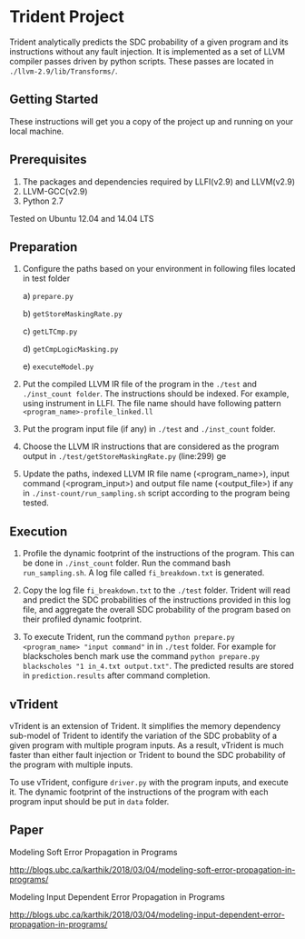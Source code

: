 # Trident Project

Trident analytically predicts the SDC probability of a given program and its instructions without any fault injection. It is implemented as a set of LLVM compiler passes driven by python scripts. These passes are located in `./llvm-2.9/lib/Transforms/`.

Getting Started
--------------

These instructions will get you a copy of the project up and running on your local machine.

Prerequisites
--------------

1. The packages and dependencies required by LLFI(v2.9) and LLVM(v2.9)
2. LLVM-GCC(v2.9)
3. Python 2.7

Tested on Ubuntu 12.04 and 14.04 LTS

Preparation 
----------- 

1. Configure the paths based on your environment in following files located in test folder 

    a) `prepare.py` 

    b) `getStoreMaskingRate.py` 

    c) `getLTCmp.py` 

    d) `getCmpLogicMasking.py` 

    e) `executeModel.py` 
  
2. Put the compiled LLVM IR file of the program in the `./test` and `./inst_count folder`. The instructions should be indexed. For example, using instrument in LLFI. The file name should have following pattern `<program_name>-profile_linked.ll` 

3. Put the program input file (if any) in `./test` and `./inst_count` folder. 

4. Choose the LLVM IR instructions that are considered as the program output in `./test/getStoreMaskingRate.py` (line:299) ge 

5. Update the paths, indexed LLVM IR file name (<program_name>), input command (<program_input>) and output file name (<output_file>) if any in `./inst-count/run_sampling.sh` script according to the program being tested. 


Execution 
---------- 

1. Profile the dynamic footprint of the instructions of the program. This can be done in `./inst_count` folder. Run the command bash `run_sampling.sh`. A log file called `fi_breakdown.txt` is generated. 

2. Copy the log file `fi_breakdown.txt` to the `./test` folder. Trident will read and predict the SDC probabilities of the instructions provided in this log file, and aggregate the overall SDC probability of the program based on their profiled dynamic footprint. 

3. To execute Trident, run the command `python prepare.py <program_name> "input command"` in  in `./test` folder. For example for blackscholes bench mark use the command `python prepare.py blackscholes "1 in_4.txt output.txt"`. The predicted results are stored in `prediction.results` after command completion. 

vTrident
--------------

vTrident is an extension of Trident. It simplifies the memory dependency sub-model of Trident to identify the variation of the SDC probablity of a given program with multiple program inputs. As a result, vTrident is much faster than either fault injection or Trident to bound the SDC probability of the program with multiple inputs.

To use vTrident, configure `driver.py` with the program inputs, and execute it. The dynamic footprint of the instructions of the program with each program input should be put in `data` folder.


Paper
--------------

Modeling Soft Error Propagation in Programs

http://blogs.ubc.ca/karthik/2018/03/04/modeling-soft-error-propagation-in-programs/

Modeling Input Dependent Error Propagation in Programs

http://blogs.ubc.ca/karthik/2018/03/04/modeling-input-dependent-error-propagation-in-programs/
